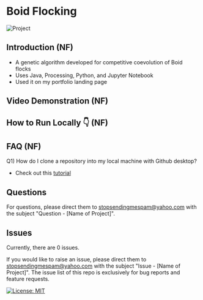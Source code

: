 # Boid Flocking

![Project](https://img.shields.io/badge/Project-lightorange)

## Introduction (NF)
* A genetic algorithm developed for competitive coevolution of Boid flocks
* Uses Java, Processing, Python, and Jupyter Notebook
* Used it on my portfolio landing page

## Video Demonstration (NF)

## How to Run Locally 👇 (NF)

## FAQ (NF)
Q1) How do I clone a repository into my local machine with Github desktop?
* Check out this [tutorial](https://www.youtube.com/watch?v=PoZNIbs_wx8)

## Questions
For questions, please direct them to stopsendingmespam@yahoo.com with the subject "Question - [Name of Project]".

## Issues
Currently, there are 0 issues.

If you would like to raise an issue, please direct them to stopsendingmespam@yahoo.com with the subject "Issue - [Name of Project]".
The issue list of this repo is exclusively for bug reports and feature requests.

[![License: MIT](https://img.shields.io/badge/License-MIT%202024-orange.svg)](https://opensource.org/license/mit)
